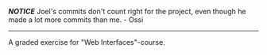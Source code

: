 *********NOTICE*********
Joel's commits don't count right for the project, even though he made a lot more commits than me. - Ossi
************************


A graded exercise for "Web Interfaces"-course. 

